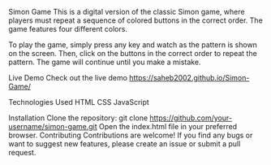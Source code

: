 Simon Game
This is a digital version of the classic Simon game, where players must repeat a sequence of colored buttons in the correct order. The game features four different colors.

To play the game, simply press any key and watch as the pattern is shown on the screen. Then, click on the buttons in the correct order to repeat the pattern. The game will continue until you make a mistake.

Live Demo
Check out the live demo https://saheb2002.github.io/Simon-Game/

Technologies Used
HTML
CSS
JavaScript

Installation
Clone the repository: git clone https://github.com/your-username/simon-game.git
Open the index.html file in your preferred browser.
Contributing
Contributions are welcome! If you find any bugs or want to suggest new features, please create an issue or submit a pull request.
